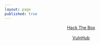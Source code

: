 ```yaml
---
layout: page
published: true
---
```


<center>
<a href="{{ site.baseurl }}/">Hack The Box</a><br><br>
<a href="{{ site.baseurl }}/">VulnHub</a><br><br>
</center>